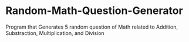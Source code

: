 # Random-Math-Question-Generator
Program that Generates 5 random question of Math related to Addition, Substraction, Multiplication, and Division
